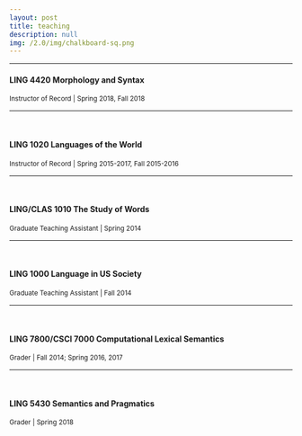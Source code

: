 ```yaml
---
layout: post
title: teaching
description: null
img: /2.0/img/chalkboard-sq.png
---
```


***

<h4>LING 4420 Morphology and Syntax</h4>
<sup>Instructor of Record | Spring 2018, Fall 2018</sup>

***
<br>

<h4>LING 1020 Languages of the World</h4>
<sup>Instructor of Record | Spring 2015-2017, Fall 2015-2016</sup>  
  
***
<br>

<h4>LING/CLAS 1010 The Study of Words</h4>
<sup>Graduate Teaching Assistant | Spring 2014</sup>

***
<br>

<h4>LING 1000 Language in US Society</h4>
<sup>Graduate Teaching Assistant | Fall 2014</sup>

***
<br>

<h4>LING 7800/CSCI 7000 Computational Lexical Semantics</h4>
<sup>Grader | Fall 2014; Spring 2016, 2017</sup>

***
<br>

<h4>LING 5430 Semantics and Pragmatics</h4>
<sup>Grader | Spring 2018</sup>
